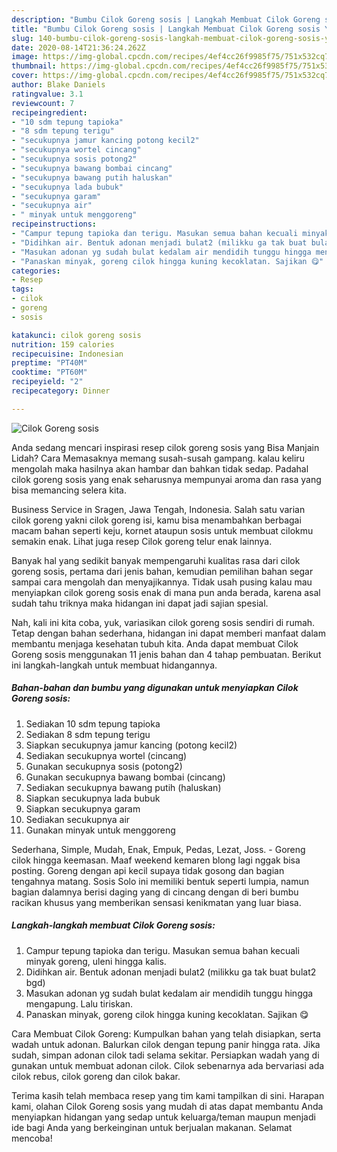 ```yaml
---
description: "Bumbu Cilok Goreng sosis | Langkah Membuat Cilok Goreng sosis Yang Lezat"
title: "Bumbu Cilok Goreng sosis | Langkah Membuat Cilok Goreng sosis Yang Lezat"
slug: 140-bumbu-cilok-goreng-sosis-langkah-membuat-cilok-goreng-sosis-yang-lezat
date: 2020-08-14T21:36:24.262Z
image: https://img-global.cpcdn.com/recipes/4ef4cc26f9985f75/751x532cq70/cilok-goreng-sosis-foto-resep-utama.jpg
thumbnail: https://img-global.cpcdn.com/recipes/4ef4cc26f9985f75/751x532cq70/cilok-goreng-sosis-foto-resep-utama.jpg
cover: https://img-global.cpcdn.com/recipes/4ef4cc26f9985f75/751x532cq70/cilok-goreng-sosis-foto-resep-utama.jpg
author: Blake Daniels
ratingvalue: 3.1
reviewcount: 7
recipeingredient:
- "10 sdm tepung tapioka"
- "8 sdm tepung terigu"
- "secukupnya jamur kancing potong kecil2"
- "secukupnya wortel cincang"
- "secukupnya sosis potong2"
- "secukupnya bawang bombai cincang"
- "secukupnya bawang putih haluskan"
- "secukupnya lada bubuk"
- "secukupnya garam"
- "secukupnya air"
- " minyak untuk menggoreng"
recipeinstructions:
- "Campur tepung tapioka dan terigu. Masukan semua bahan kecuali minyak goreng, uleni hingga kalis."
- "Didihkan air. Bentuk adonan menjadi bulat2 (milikku ga tak buat bulat2 bgd)"
- "Masukan adonan yg sudah bulat kedalam air mendidih tunggu hingga mengapung. Lalu tiriskan."
- "Panaskan minyak, goreng cilok hingga kuning kecoklatan. Sajikan 😋"
categories:
- Resep
tags:
- cilok
- goreng
- sosis

katakunci: cilok goreng sosis 
nutrition: 159 calories
recipecuisine: Indonesian
preptime: "PT40M"
cooktime: "PT60M"
recipeyield: "2"
recipecategory: Dinner

---
```



![Cilok Goreng sosis](https://img-global.cpcdn.com/recipes/4ef4cc26f9985f75/751x532cq70/cilok-goreng-sosis-foto-resep-utama.jpg)

Anda sedang mencari inspirasi resep cilok goreng sosis yang Bisa Manjain Lidah? Cara Memasaknya memang susah-susah gampang. kalau keliru mengolah maka hasilnya akan hambar dan bahkan tidak sedap. Padahal cilok goreng sosis yang enak seharusnya mempunyai aroma dan rasa yang bisa memancing selera kita.

Business Service in Sragen, Jawa Tengah, Indonesia. Salah satu varian cilok goreng yakni cilok goreng isi, kamu bisa menambahkan berbagai macam bahan seperti keju, kornet ataupun sosis untuk membuat cilokmu semakin enak. Lihat juga resep Cilok goreng telur enak lainnya.

Banyak hal yang sedikit banyak mempengaruhi kualitas rasa dari cilok goreng sosis, pertama dari jenis bahan, kemudian pemilihan bahan segar sampai cara mengolah dan menyajikannya. Tidak usah pusing kalau mau menyiapkan cilok goreng sosis enak di mana pun anda berada, karena asal sudah tahu triknya maka hidangan ini dapat jadi sajian spesial.


Nah, kali ini kita coba, yuk, variasikan cilok goreng sosis sendiri di rumah. Tetap dengan bahan sederhana, hidangan ini dapat memberi manfaat dalam membantu menjaga kesehatan tubuh kita. Anda dapat membuat Cilok Goreng sosis menggunakan 11 jenis bahan dan 4 tahap pembuatan. Berikut ini langkah-langkah untuk membuat hidangannya.

<!--inarticleads1-->

##### Bahan-bahan dan bumbu yang digunakan untuk menyiapkan Cilok Goreng sosis:

1. Sediakan 10 sdm tepung tapioka
1. Sediakan 8 sdm tepung terigu
1. Siapkan secukupnya jamur kancing (potong kecil2)
1. Sediakan secukupnya wortel (cincang)
1. Gunakan secukupnya sosis (potong2)
1. Gunakan secukupnya bawang bombai (cincang)
1. Sediakan secukupnya bawang putih (haluskan)
1. Siapkan secukupnya lada bubuk
1. Siapkan secukupnya garam
1. Sediakan secukupnya air
1. Gunakan  minyak untuk menggoreng


Sederhana, Simple, Mudah, Enak, Empuk, Pedas, Lezat, Joss. - Goreng cilok hingga keemasan. Maaf weekend kemaren blong lagi nggak bisa posting. Goreng dengan api kecil supaya tidak gosong dan bagian tengahnya matang. Sosis Solo ini memiliki bentuk seperti lumpia, namun bagian dalamnya berisi daging yang di cincang dengan di beri bumbu racikan khusus yang memberikan sensasi kenikmatan yang luar biasa. 

<!--inarticleads2-->

##### Langkah-langkah membuat Cilok Goreng sosis:

1. Campur tepung tapioka dan terigu. Masukan semua bahan kecuali minyak goreng, uleni hingga kalis.
1. Didihkan air. Bentuk adonan menjadi bulat2 (milikku ga tak buat bulat2 bgd)
1. Masukan adonan yg sudah bulat kedalam air mendidih tunggu hingga mengapung. Lalu tiriskan.
1. Panaskan minyak, goreng cilok hingga kuning kecoklatan. Sajikan 😋


Cara Membuat Cilok Goreng: Kumpulkan bahan yang telah disiapkan, serta wadah untuk adonan. Balurkan cilok dengan tepung panir hingga rata. Jika sudah, simpan adonan cilok tadi selama sekitar. Persiapkan wadah yang di gunakan untuk membuat adonan cilok. Cilok sebenarnya ada bervariasi ada cilok rebus, cilok goreng dan cilok bakar. 

Terima kasih telah membaca resep yang tim kami tampilkan di sini. Harapan kami, olahan Cilok Goreng sosis yang mudah di atas dapat membantu Anda menyiapkan hidangan yang sedap untuk keluarga/teman maupun menjadi ide bagi Anda yang berkeinginan untuk berjualan makanan. Selamat mencoba!
